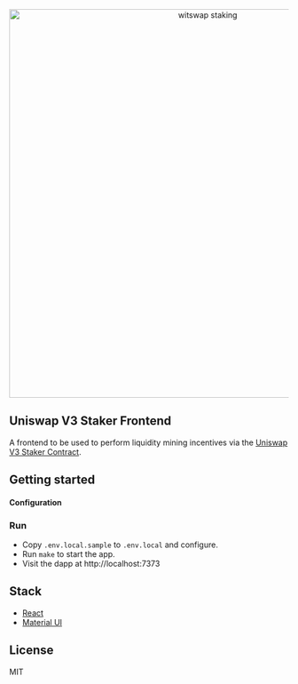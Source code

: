 <div align="center">
  <a href="https://witswap-staking.vercel.app">
    <img src="https://witswap-staking.vercel.app/screenshot.png" alt="witswap staking" width=700 />
  </a>
</div>

## Uniswap V3 Staker Frontend

A frontend to be used to perform liquidity mining incentives via the [Uniswap V3 Staker Contract](https://github.com/Uniswap/uniswap-v3-staker).



## Getting started

#### Configuration

### Run

- Copy `.env.local.sample` to `.env.local` and configure.
- Run `make` to start the app.
- Visit the dapp at http://localhost:7373

## Stack

- [React](https://reactjs.org/)
- [Material UI](https://material-ui.com/)

## License

MIT
